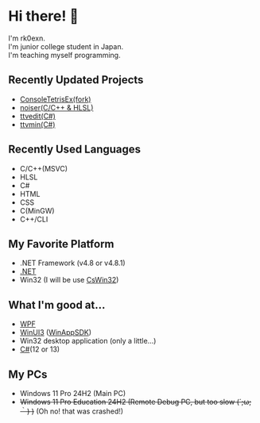 # Hi there! 👋

I'm rk0exn.<br>
I'm junior college student in Japan.<br>
I'm teaching myself programming.

## Recently Updated Projects
- [ConsoleTetrisEx(fork)](https://github.com/rk0exn/ConsoleTetrisEx)
- [noiser(C/C++ & HLSL)](https://github.com/rk0exn/noiser)
- [ttvedit(C#)](https://github.com/rk0exn/ttvedit)
- [ttvmin(C#)](https://github.com/rk0exn/ttvmin)

## Recently Used Languages
- C/C++(MSVC)
- HLSL
- C#
- HTML
- CSS
- C(MinGW)
- C++/CLI

## My Favorite Platform
- .NET Framework (v4.8 or v4.8.1)
- [.NET](https://github.com/microsoft/dotnet)
- Win32 (I will be use [CsWin32](https://github.com/microsoft/CsWin32))

## What I'm good at...
- [WPF](https://github.com/dotnet/wpf)
- [WinUI3](https://github.com/microsoft/microsoft-ui-xaml) ([WinAppSDK](https://github.com/microsoft/WindowsAppSDK))
- Win32 desktop application (only a little...)
- [C#](https://github.com/dotnet/csharplang)(12 or 13)


## My PCs
- Windows 11 Pro 24H2 (Main PC)
- ~~Windows 11 Pro Education 24H2 (Remote Debug PC, but too slow (´;ω;｀) )~~ (Oh no! that was crashed!)
